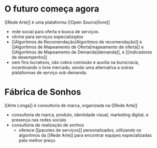 
# O futuro começa agora

[[Rede Arte]] é uma plataforma [[Open Source|livre]]
* rede social para oferta e busca de serviços. 
* vitrine para serviços especializados
* [[Algoritmos de Recomendação|Algoritmos de recomendação]] e [[Algoritmos de Mapeamento de Oferta|mapeamento de oferta]] e [[Algoritmos de Mapeamento de Demanda|demanda]], e [[indicadores de desempenho]]
* sem fins lucrativos, não cobra comissão e auxilia na burocracia, incentivando o livre mercado, sendo uma alternativa a outras plataformas de serviço sob demanda.

# Fábrica de Sonhos

[[Arte Longa]] é consultoria de marca, organizada na [[Rede Arte]]
* consultoria de marca, produto, identidade visual, marketing digital, e presença nas redes sociais
* consultoria de realização de sonhos
	* oferece [[pacotes de serviços]] personalizados, utilizando os algoritmos da [[Rede Arte]] para encontrar equipes especializadas pelo melhor preço
